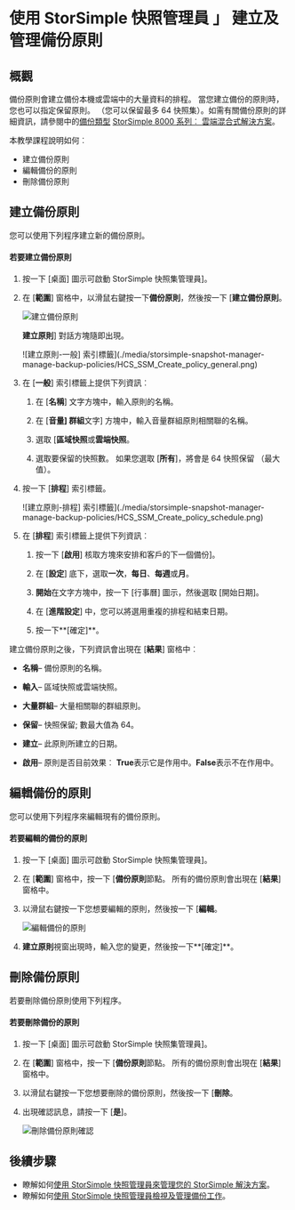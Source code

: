 <properties 
   pageTitle="StorSimple 快照管理員備份原則 |Microsoft Azure"
   description="說明如何使用 StorSimple 快照管理員 MMC 嵌入式管理單元來建立和管理的備份的原則，控制排程的備份。"
   services="storsimple"
   documentationCenter="NA"
   authors="SharS"
   manager="carmonm"
   editor="" />
<tags 
   ms.service="storsimple"
   ms.devlang="NA"
   ms.topic="article"
   ms.tgt_pltfrm="NA"
   ms.workload="TBD"
   ms.date="05/12/2016"
   ms.author="v-sharos" />

# <a name="use-storsimple-snapshot-manager-to-create-and-manage-backup-policies"></a>使用 StorSimple 快照管理員 」 建立及管理備份原則

## <a name="overview"></a>概觀

備份原則會建立備份本機或雲端中的大量資料的排程。 當您建立備份的原則時，您也可以指定保留原則。 （您可以保留最多 64 快照集）。如需有關備份原則的詳細資訊，請參閱中的[備份類型](storsimple-what-is-snapshot-manager.md#backup-type) [StorSimple 8000 系列︰ 雲端混合式解決方案](storsimple-overview.md)。

本教學課程說明如何︰

- 建立備份原則 
- 編輯備份的原則 
- 刪除備份原則 

## <a name="create-a-backup-policy"></a>建立備份原則

您可以使用下列程序建立新的備份原則。

#### <a name="to-create-a-backup-policy"></a>若要建立備份原則

1. 按一下 [桌面] 圖示可啟動 StorSimple 快照集管理員]。

2. 在 [**範圍**] 窗格中，以滑鼠右鍵按一下**備份原則**，然後按一下 [**建立備份原則**。

    ![建立備份原則](./media/storsimple-snapshot-manager-manage-backup-policies/HCS_SSM_Create_BU_policy.png)

    **建立原則**] 對話方塊隨即出現。 

    ![建立原則-一般] 索引標籤](./media/storsimple-snapshot-manager-manage-backup-policies/HCS_SSM_Create_policy_general.png)

3. 在 [**一般**] 索引標籤上提供下列資訊︰

   1. 在 [**名稱**] 文字方塊中，輸入原則的名稱。

   2. 在 [**音量] 群組**文字] 方塊中，輸入音量群組原則相關聯的名稱。

   3. 選取 [**區域快照**或**雲端快照**。

   4. 選取要保留的快照數。 如果您選取 [**所有**]，將會是 64 快照保留 （最大值）。 

4. 按一下 [**排程**] 索引標籤。

    ![建立原則-排程] 索引標籤](./media/storsimple-snapshot-manager-manage-backup-policies/HCS_SSM_Create_policy_schedule.png)

5. 在 [**排程**] 索引標籤上提供下列資訊︰ 

   1. 按一下 [**啟用**] 核取方塊來安排和客戶的下一個備份]。

   2. 在 [**設定**] 底下，選取**一次**，**每日**、**每週**或**月**。 

   3. **開始**在文字方塊中，按一下 [行事曆] 圖示，然後選取 [開始日期]。

   4. 在 [**進階設定**] 中，您可以將選用重複的排程和結束日期。

   5. 按一下**[確定]**。

建立備份原則之後，下列資訊會出現在 [**結果**] 窗格中︰

- **名稱**– 備份原則的名稱。

- **輸入**– 區域快照或雲端快照。

- **大量群組**– 大量相關聯的群組原則。

- **保留**– 快照保留; 數最大值為 64。

- **建立**– 此原則所建立的日期。

- **啟用**– 原則是否目前效果︰ **True**表示它是作用中。**False**表示不在作用中。 

## <a name="edit-a-backup-policy"></a>編輯備份的原則

您可以使用下列程序來編輯現有的備份原則。

#### <a name="to-edit-a-backup-policy"></a>若要編輯的備份的原則

1. 按一下 [桌面] 圖示可啟動 StorSimple 快照集管理員]。 

2. 在 [**範圍**] 窗格中，按一下 [**備份原則**節點。 所有的備份原則會出現在 [**結果**] 窗格中。 

3. 以滑鼠右鍵按一下您想要編輯的原則，然後按一下 [**編輯**。 

    ![編輯備份的原則](./media/storsimple-snapshot-manager-manage-backup-policies/HCS_SSM_Edit_BU_policy.png) 

4. **建立原則**視窗出現時，輸入您的變更，然後按一下**[確定]**。 

## <a name="delete-a-backup-policy"></a>刪除備份原則

若要刪除備份原則使用下列程序。

#### <a name="to-delete-a-backup-policy"></a>若要刪除備份的原則

1. 按一下 [桌面] 圖示可啟動 StorSimple 快照集管理員]。 

2. 在 [**範圍**] 窗格中，按一下 [**備份原則**節點。 所有的備份原則會出現在 [**結果**] 窗格中。 

3. 以滑鼠右鍵按一下您想要刪除的備份原則，然後按一下 [**刪除**。

4. 出現確認訊息，請按一下 [**是**]。

    ![刪除備份原則確認](./media/storsimple-snapshot-manager-manage-backup-policies/HCS_SSM_Delete_BU_policy.png)

## <a name="next-steps"></a>後續步驟

- 瞭解如何[使用 StorSimple 快照管理員來管理您的 StorSimple 解決方案](storsimple-snapshot-manager-admin.md)。
- 瞭解如何[使用 StorSimple 快照管理員檢視及管理備份工作](storsimple-snapshot-manager-manage-backup-jobs.md)。
